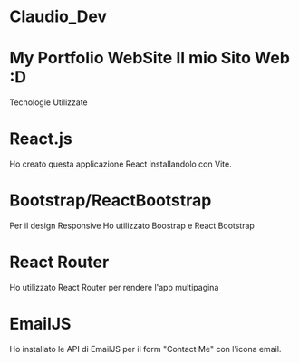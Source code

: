 # Claudio_Dev
My Portfolio WebSite
Il mio Sito Web :D
=======

Tecnologie Utilizzate

# React.js
Ho creato questa applicazione React installandolo con Vite.

# Bootstrap/ReactBootstrap
Per il design Responsive Ho utilizzato Boostrap e React Bootstrap

# React Router
Ho utilizzato React Router per rendere l'app multipagina 

# EmailJS 
Ho installato le API di EmailJS per il form "Contact Me" con l'icona email.

